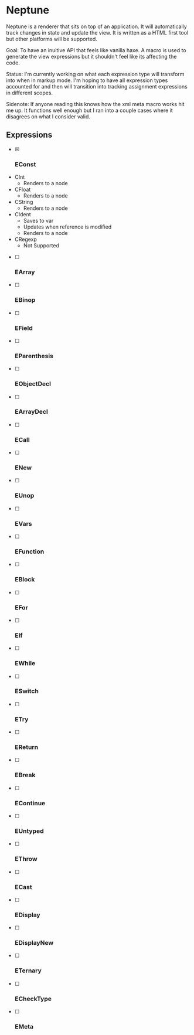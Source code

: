 # Neptune
Neptune is a renderer that sits on top of an application. It will automatically track changes in state and update the view. It is written as a HTML first tool but other platforms will be supported.

Goal: To have an inuitive API that feels like vanilla haxe. A macro is used to generate the view expressions but it shouldn't feel like its affecting the code.

Status: I'm currently working on what each expression type will transform into when in markup mode. I'm hoping to have all expression types accounted for and then will transition into tracking assignment expressions in different scopes.

Sidenote: If anyone reading this knows how the xml meta macro works hit me up. It functions well enough but I ran into a couple cases where it disagrees on what I consider valid.


## Expressions

- [x] ### EConst
* CInt
  * Renders to a node
* CFloat
  * Renders to a node
* CString
  * Renders to a node
* CIdent
  * Saves to var
  * Updates when reference is modified
  * Renders to a node
* CRegexp
  * Not Supported

- [ ] ### EArray

- [ ] ### EBinop

- [ ] ### EField

- [ ] ### EParenthesis

- [ ] ### EObjectDecl

- [ ] ### EArrayDecl

- [ ] ### ECall

- [ ] ### ENew

- [ ] ### EUnop

- [ ] ### EVars

- [ ] ### EFunction

- [ ] ### EBlock

- [ ] ### EFor

- [ ] ### EIf

- [ ] ### EWhile

- [ ] ### ESwitch

- [ ] ### ETry

- [ ] ### EReturn

- [ ] ### EBreak

- [ ] ### EContinue

- [ ] ### EUntyped

- [ ] ### EThrow

- [ ] ### ECast

- [ ] ### EDisplay

- [ ] ### EDisplayNew

- [ ] ### ETernary

- [ ] ### ECheckType

- [ ] ### EMeta